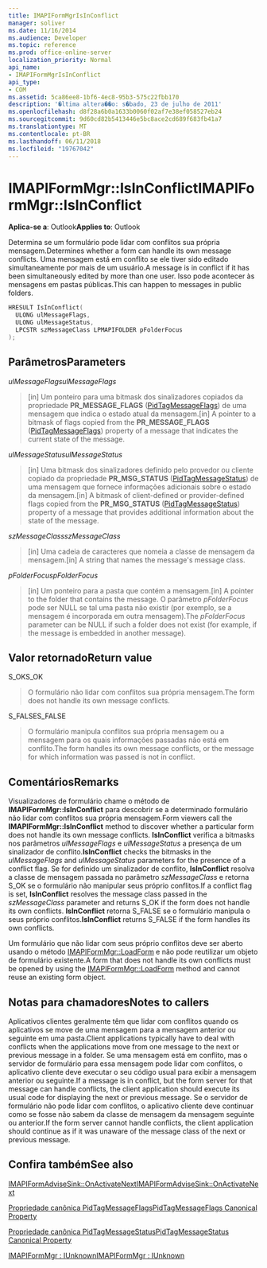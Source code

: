 ```yaml
---
title: IMAPIFormMgrIsInConflict
manager: soliver
ms.date: 11/16/2014
ms.audience: Developer
ms.topic: reference
ms.prod: office-online-server
localization_priority: Normal
api_name:
- IMAPIFormMgrIsInConflict
api_type:
- COM
ms.assetid: 5ca86ee8-1bf6-4ec8-95b3-575c22fbb170
description: '�ltima altera��o: s�bado, 23 de julho de 2011'
ms.openlocfilehash: d8f28a6b0a1633b0060f02af7e38ef058527eb24
ms.sourcegitcommit: 9d60cd82b5413446e5bc8ace2cd689f683fb41a7
ms.translationtype: MT
ms.contentlocale: pt-BR
ms.lasthandoff: 06/11/2018
ms.locfileid: "19767042"
---
```

# <a name="imapiformmgrisinconflict"></a><span data-ttu-id="f954e-103">IMAPIFormMgr::IsInConflict</span><span class="sxs-lookup"><span data-stu-id="f954e-103">IMAPIFormMgr::IsInConflict</span></span>

  
  
<span data-ttu-id="f954e-104">**Aplica-se a**: Outlook</span><span class="sxs-lookup"><span data-stu-id="f954e-104">**Applies to**: Outlook</span></span> 
  
<span data-ttu-id="f954e-105">Determina se um formulário pode lidar com conflitos sua própria mensagem.</span><span class="sxs-lookup"><span data-stu-id="f954e-105">Determines whether a form can handle its own message conflicts.</span></span> <span data-ttu-id="f954e-106">Uma mensagem está em conflito se ele tiver sido editado simultaneamente por mais de um usuário.</span><span class="sxs-lookup"><span data-stu-id="f954e-106">A message is in conflict if it has been simultaneously edited by more than one user.</span></span> <span data-ttu-id="f954e-107">Isso pode acontecer às mensagens em pastas públicas.</span><span class="sxs-lookup"><span data-stu-id="f954e-107">This can happen to messages in public folders.</span></span>
  
```cpp
HRESULT IsInConflict(
  ULONG ulMessageFlags,
  ULONG ulMessageStatus,
  LPCSTR szMessageClass LPMAPIFOLDER pFolderFocus
);
```

## <a name="parameters"></a><span data-ttu-id="f954e-108">Parâmetros</span><span class="sxs-lookup"><span data-stu-id="f954e-108">Parameters</span></span>

 <span data-ttu-id="f954e-109">_ulMessageFlags_</span><span class="sxs-lookup"><span data-stu-id="f954e-109">_ulMessageFlags_</span></span>
  
> <span data-ttu-id="f954e-110">[in] Um ponteiro para uma bitmask dos sinalizadores copiados da propriedade **PR_MESSAGE_FLAGS** ([PidTagMessageFlags](pidtagmessageflags-canonical-property.md)) de uma mensagem que indica o estado atual da mensagem.</span><span class="sxs-lookup"><span data-stu-id="f954e-110">[in] A pointer to a bitmask of flags copied from the **PR_MESSAGE_FLAGS** ([PidTagMessageFlags](pidtagmessageflags-canonical-property.md)) property of a message that indicates the current state of the message.</span></span>
    
 <span data-ttu-id="f954e-111">_ulMessageStatus_</span><span class="sxs-lookup"><span data-stu-id="f954e-111">_ulMessageStatus_</span></span>
  
> <span data-ttu-id="f954e-112">[in] Uma bitmask dos sinalizadores definido pelo provedor ou cliente copiado da propriedade **PR_MSG_STATUS** ([PidTagMessageStatus](pidtagmessagestatus-canonical-property.md)) de uma mensagem que fornece informações adicionais sobre o estado da mensagem.</span><span class="sxs-lookup"><span data-stu-id="f954e-112">[in] A bitmask of client-defined or provider-defined flags copied from the **PR_MSG_STATUS** ([PidTagMessageStatus](pidtagmessagestatus-canonical-property.md)) property of a message that provides additional information about the state of the message.</span></span>
    
 <span data-ttu-id="f954e-113">_szMessageClass_</span><span class="sxs-lookup"><span data-stu-id="f954e-113">_szMessageClass_</span></span>
  
> <span data-ttu-id="f954e-114">[in] Uma cadeia de caracteres que nomeia a classe de mensagem da mensagem.</span><span class="sxs-lookup"><span data-stu-id="f954e-114">[in] A string that names the message's message class.</span></span>
    
 <span data-ttu-id="f954e-115">_pFolderFocus_</span><span class="sxs-lookup"><span data-stu-id="f954e-115">_pFolderFocus_</span></span>
  
> <span data-ttu-id="f954e-116">[in] Um ponteiro para a pasta que contém a mensagem.</span><span class="sxs-lookup"><span data-stu-id="f954e-116">[in] A pointer to the folder that contains the message.</span></span> <span data-ttu-id="f954e-117">O parâmetro _pFolderFocus_ pode ser NULL se tal uma pasta não existir (por exemplo, se a mensagem é incorporada em outra mensagem).</span><span class="sxs-lookup"><span data-stu-id="f954e-117">The  _pFolderFocus_ parameter can be NULL if such a folder does not exist (for example, if the message is embedded in another message).</span></span> 
    
## <a name="return-value"></a><span data-ttu-id="f954e-118">Valor retornado</span><span class="sxs-lookup"><span data-stu-id="f954e-118">Return value</span></span>

<span data-ttu-id="f954e-119">S_OK</span><span class="sxs-lookup"><span data-stu-id="f954e-119">S_OK</span></span> 
  
> <span data-ttu-id="f954e-120">O formulário não lidar com conflitos sua própria mensagem.</span><span class="sxs-lookup"><span data-stu-id="f954e-120">The form does not handle its own message conflicts.</span></span>
    
<span data-ttu-id="f954e-121">S_FALSE</span><span class="sxs-lookup"><span data-stu-id="f954e-121">S_FALSE</span></span> 
  
> <span data-ttu-id="f954e-122">O formulário manipula conflitos sua própria mensagem ou a mensagem para os quais informações passadas não está em conflito.</span><span class="sxs-lookup"><span data-stu-id="f954e-122">The form handles its own message conflicts, or the message for which information was passed is not in conflict.</span></span>
    
## <a name="remarks"></a><span data-ttu-id="f954e-123">Comentários</span><span class="sxs-lookup"><span data-stu-id="f954e-123">Remarks</span></span>

<span data-ttu-id="f954e-124">Visualizadores de formulário chame o método de **IMAPIFormMgr::IsInConflict** para descobrir se a determinado formulário não lidar com conflitos sua própria mensagem.</span><span class="sxs-lookup"><span data-stu-id="f954e-124">Form viewers call the **IMAPIFormMgr::IsInConflict** method to discover whether a particular form does not handle its own message conflicts.</span></span> <span data-ttu-id="f954e-125">**IsInConflict** verifica a bitmasks nos parâmetros _ulMessageFlags_ e _ulMessageStatus_ a presença de um sinalizador de conflito.</span><span class="sxs-lookup"><span data-stu-id="f954e-125">**IsInConflict** checks the bitmasks in the  _ulMessageFlags_ and  _ulMessageStatus_ parameters for the presence of a conflict flag.</span></span> <span data-ttu-id="f954e-126">Se for definido um sinalizador de conflito, **IsInConflict** resolva a classe de mensagem passada no parâmetro _szMessageClass_ e retorna S_OK se o formulário não manipular seus próprio conflitos.</span><span class="sxs-lookup"><span data-stu-id="f954e-126">If a conflict flag is set, **IsInConflict** resolves the message class passed in the  _szMessageClass_ parameter and returns S_OK if the form does not handle its own conflicts.</span></span> <span data-ttu-id="f954e-127">**IsInConflict** retorna S_FALSE se o formulário manipula o seus próprio conflitos.</span><span class="sxs-lookup"><span data-stu-id="f954e-127">**IsInConflict** returns S_FALSE if the form handles its own conflicts.</span></span> 
  
<span data-ttu-id="f954e-128">Um formulário que não lidar com seus próprio conflitos deve ser aberto usando o método [IMAPIFormMgr::LoadForm](imapiformmgr-loadform.md) e não pode reutilizar um objeto de formulário existente.</span><span class="sxs-lookup"><span data-stu-id="f954e-128">A form that does not handle its own conflicts must be opened by using the [IMAPIFormMgr::LoadForm](imapiformmgr-loadform.md) method and cannot reuse an existing form object.</span></span> 
  
## <a name="notes-to-callers"></a><span data-ttu-id="f954e-129">Notas para chamadores</span><span class="sxs-lookup"><span data-stu-id="f954e-129">Notes to callers</span></span>

<span data-ttu-id="f954e-130">Aplicativos clientes geralmente têm que lidar com conflitos quando os aplicativos se move de uma mensagem para a mensagem anterior ou seguinte em uma pasta.</span><span class="sxs-lookup"><span data-stu-id="f954e-130">Client applications typically have to deal with conflicts when the applications move from one message to the next or previous message in a folder.</span></span> <span data-ttu-id="f954e-131">Se uma mensagem está em conflito, mas o servidor de formulário para essa mensagem pode lidar com conflitos, o aplicativo cliente deve executar o seu código usual para exibir a mensagem anterior ou seguinte.</span><span class="sxs-lookup"><span data-stu-id="f954e-131">If a message is in conflict, but the form server for that message can handle conflicts, the client application should execute its usual code for displaying the next or previous message.</span></span> <span data-ttu-id="f954e-132">Se o servidor de formulário não pode lidar com conflitos, o aplicativo cliente deve continuar como se fosse não sabem da classe de mensagem da mensagem seguinte ou anterior.</span><span class="sxs-lookup"><span data-stu-id="f954e-132">If the form server cannot handle conflicts, the client application should continue as if it was unaware of the message class of the next or previous message.</span></span> 
  
## <a name="see-also"></a><span data-ttu-id="f954e-133">Confira também</span><span class="sxs-lookup"><span data-stu-id="f954e-133">See also</span></span>



[<span data-ttu-id="f954e-134">IMAPIFormAdviseSink::OnActivateNext</span><span class="sxs-lookup"><span data-stu-id="f954e-134">IMAPIFormAdviseSink::OnActivateNext</span></span>](imapiformadvisesink-onactivatenext.md)
  
[<span data-ttu-id="f954e-135">Propriedade canônica PidTagMessageFlags</span><span class="sxs-lookup"><span data-stu-id="f954e-135">PidTagMessageFlags Canonical Property</span></span>](pidtagmessageflags-canonical-property.md)
  
[<span data-ttu-id="f954e-136">Propriedade canônica PidTagMessageStatus</span><span class="sxs-lookup"><span data-stu-id="f954e-136">PidTagMessageStatus Canonical Property</span></span>](pidtagmessagestatus-canonical-property.md)
  
[<span data-ttu-id="f954e-137">IMAPIFormMgr : IUnknown</span><span class="sxs-lookup"><span data-stu-id="f954e-137">IMAPIFormMgr : IUnknown</span></span>](imapiformmgriunknown.md)

